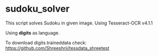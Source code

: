 # sudoku_solver

This script solves Sudoku in given image.
Using Tesseract-OCR v4.1.1

Using **digits** as language.

To download digits.traineddata check: https://github.com/Shreeshrii/tessdata_shreetest
